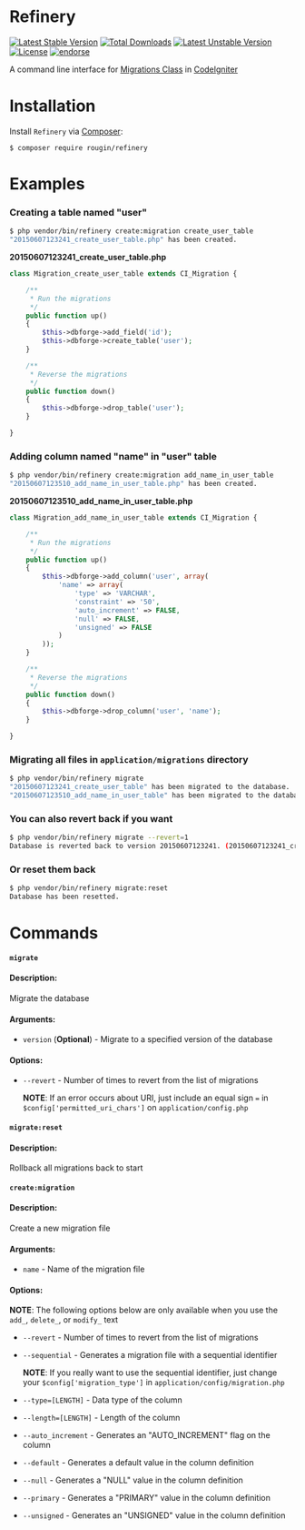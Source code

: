 # Refinery

[![Latest Stable Version](https://poser.pugx.org/rougin/refinery/v/stable)](https://packagist.org/packages/rougin/refinery) [![Total Downloads](https://poser.pugx.org/rougin/refinery/downloads)](https://packagist.org/packages/rougin/refinery) [![Latest Unstable Version](https://poser.pugx.org/rougin/refinery/v/unstable)](https://packagist.org/packages/rougin/refinery) [![License](https://poser.pugx.org/rougin/refinery/license)](https://packagist.org/packages/rougin/refinery) [![endorse](https://api.coderwall.com/rougin/endorsecount.png)](https://coderwall.com/rougin)

A command line interface for [Migrations Class](http://www.codeigniter.com/user_guide/libraries/migration.html) in [CodeIgniter](http://www.codeigniter.com/)

# Installation

Install ```Refinery``` via [Composer](https://getcomposer.org):

```$ composer require rougin/refinery```

# Examples

### Creating a table named "user"

```bash
$ php vendor/bin/refinery create:migration create_user_table
"20150607123241_create_user_table.php" has been created.
```

**20150607123241_create_user_table.php**

```php
class Migration_create_user_table extends CI_Migration {

	/**
	 * Run the migrations
	 */
	public function up()
	{
		$this->dbforge->add_field('id');
		$this->dbforge->create_table('user');
	}

	/**
	 * Reverse the migrations
	 */
	public function down()
	{
		$this->dbforge->drop_table('user');
	}

}
```

### Adding column named "name" in "user" table

```bash
$ php vendor/bin/refinery create:migration add_name_in_user_table
"20150607123510_add_name_in_user_table.php" has been created.
```

**20150607123510_add_name_in_user_table.php**

```php
class Migration_add_name_in_user_table extends CI_Migration {

	/**
	 * Run the migrations
	 */
	public function up()
	{
		$this->dbforge->add_column('user', array(
			'name' => array(
				'type' => 'VARCHAR',
				'constraint' => '50',
				'auto_increment' => FALSE,
				'null' => FALSE,
				'unsigned' => FALSE
			)
		));
	}

	/**
	 * Reverse the migrations
	 */
	public function down()
	{
		$this->dbforge->drop_column('user', 'name');
	}

}
```

### Migrating all files in ```application/migrations``` directory

```bash
$ php vendor/bin/refinery migrate
"20150607123241_create_user_table" has been migrated to the database.
"20150607123510_add_name_in_user_table" has been migrated to the database.
```

### You can also revert back if you want

```bash
$ php vendor/bin/refinery migrate --revert=1
Database is reverted back to version 20150607123241. (20150607123241_create_user_table)
```

### Or reset them back

```bash
$ php vendor/bin/refinery migrate:reset
Database has been resetted.
```

# Commands

#### ```migrate```

#### Description:

Migrate the database

#### Arguments:

* ```version``` (**Optional**) - Migrate to a specified version of the database

#### Options:

* ```--revert``` - Number of times to revert from the list of migrations

	**NOTE**: If an error occurs about URI, just include an equal sign ```=``` in ```$config['permitted_uri_chars']``` on ```application/config.php```

#### ```migrate:reset```

#### Description:

Rollback all migrations back to start

#### ```create:migration```

#### Description:

Create a new migration file

#### Arguments:

* ```name``` - Name of the migration file

#### Options:

**NOTE**: The following options below are only available when you use the ```add_```, ```delete_```, or ```modify_``` text

* ```--revert``` - Number of times to revert from the list of migrations

* ```--sequential``` - Generates a migration file with a sequential identifier

	**NOTE**: If you really want to use the sequential identifier, just change your ```$config['migration_type']``` in ```application/config/migration.php```

* ```--type=[LENGTH]``` - Data type of the column

* ```--length=[LENGTH]``` - Length of the column

* ```--auto_increment``` - Generates an "AUTO_INCREMENT" flag on the column

* ```--default``` - Generates a default value in the column definition

* ```--null``` - Generates a "NULL" value in the column definition

* ```--primary``` - Generates a "PRIMARY" value in the column definition

* ```--unsigned``` - Generates an "UNSIGNED" value in the column definition